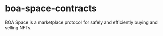 # boa-space-contracts
BOA Space is a marketplace protocol for safely and efficiently buying and selling NFTs.
